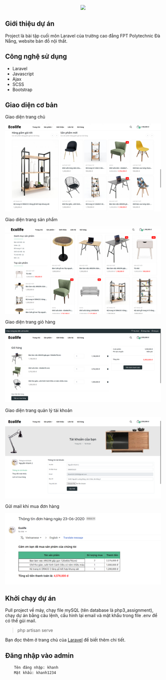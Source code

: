 <p align="center"><img src="https://res.cloudinary.com/dtfbvvkyp/image/upload/v1566331377/laravel-logolockup-cmyk-red.svg" width="400"></p>

## Giới thiệu dự án

Project là bài tập cuối môn Laravel của trường cao đẳng FPT Polytechnic Đà Nẵng, website bán đồ nội thất.

## Công nghệ sử dụng
- Laravel
- Javascript
- Ajax
- SCSS
- Bootstrap

## Giao diện cơ bản
Giao diện trang chủ

<img src="public/images/displayGit.png" />

Giao diện trang sản phẩm

<img src="public/images/displayGit2.png" />

Giao diện trang giỏ hàng

<img src="public/images/displayGit3.png" />

Giao diện trang quản lý tài khoản

<img src="public/images/displayGit4.png" />

Gửi mail khi mua đơn hàng

<img src="public/images/displayGit5.png" />

## Khởi chạy dự án

Pull project về máy, chạy file mySQL (tên database là php3_assignment), chạy dự án bằng câu lệnh, cấu hình lại email và mật khẩu trong file .env để có thể gủi mail.

> php artisan serve

Bạn đọc thêm ở trang chủ của [Laravel](https://laravel.com/docs/7.x) để biết thêm chi tiết.

## Đăng nhập vào admin

```bash
    Tên đăng nhập: khanh
    Mật khẩu: khanh1234
```


